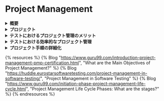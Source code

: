 # Project Management

<details>
<summary><strong>概要</strong></summary>

---

プロジェクトとは、顧客または利害関係者の要件を満たす製品・サービス・結果を作成, 達成するための取り組みを意味します。それにおける管理とは、リソースの計画・編成・制御を行うことであり、プロジェクトの範囲, 時間, 品質, コストを考慮しながら目標を達成することが目的です。

多くの場合においてプロジェクトとは複雑で多面的であるため、開発者は期限・予算を守るために、様々な計画・編成・監視手法を利用します。
結果を保証するために、プロジェクトは望ましい結果が期待されるように設計された特定のパラメータで開始する必要があります。

プロジェクト管理プロセスを組み込んだプロジェクトでは、基本的に一貫したプロジェクトライフサイクルに従う必要があり、そのために企業は有能なPMポジションに多額の投資を行いプロジェクトの監督を依頼します。

---

</details>

<details>
<summary><strong>プロジェクト</strong></summary>

---

プロジェクトの準備の際には、↓観点を検討することで全体の理解につながります。
・統合
・費用
・人事
・利害関係者の管理
・範囲
・品質
・コミュニケーション
・時間
・調達
・危機管理

プロジェクト管理での焦点は↓のようなものが挙げられます。
・組織でどのように運用していくか
・時間経過でどのように変化するか
・管理に必要なスキルは何か
・開発, 実施手順は明確化されているか
・効率的なやり取りのガイドラインはあるか
・見積もり期限は妥当か
・最適化されたリソースが割り当てられているか
・クライアントの特殊なニーズと要件を満たすか

プロジェクト管理に利用できる手法
・Prince2
・Agile
・Six Sigma
・Scrum
・Kanban
・Lean
・Waterfall

プロジェクトの進捗を測定するために利用できるツール
・ガントチャート
・PERTチャート
・etc...

---

</details>

<details>
<summary><strong>テストにおけるプロジェクト管理のメリット</strong></summary>

---

各要素において以下のようなメリットを受けることが可能である。

時間管理:
プロジェクトの作業分解構造 (WBS) を作成することでアクティビティ全体の作業管理が容易になる。
プロジェクトのタイムラインを定義できます。

範囲管理:
プロジェクト管理を通じて、基本的に、利害関係者によって承認されるテストの範囲を定義することでテスト範囲内のあいまいな要素が排除されます。 これはプロジェクトの利害関係者の間で混乱が生じることはありません。

品質管理:
テストの開始時に提示された受け入れ基準は、ソフトウェア製品の品質を管理するのに役立ちます。

コスト管理:
前述の通りWBSを作成するため、プロジェクトのコストを追跡し逸脱時に必要な変更が可能です。

コミュニケーション管理:
考え抜かれたコミュニケーションプロセスは、利害関係者間のコミュニケーション管理に役立ちます。

チーム管理:
プロジェクト管理ツールは、リソースの適切な管理やメンバーのパフォーマンス追跡利用可能で、それによりチームを適切にチームを最大限に活用するのに役立ちます。

焦点を絞ったアプローチ:
特定のツールを利用してテストプロセスを支援できます。テストケース管理ツールなら、チームが完了したテストを追跡しながら、テスト項目の目標に向けた集中的なアプローチを維持するのに役立ちます。

---

</details>

<details>
<summary><strong>テストにおける効率的なプロジェクト管理</strong></summary>

---

ソフトウェアテストにも開始日と終了日が決まっていることから、これもまたプロジェクトと捉えることができます。よってプロジェクト管理の原則とツールを使用して効果的に管理することも可能です。
テストにおけるプロジェクトの手順としては↓のような形になります。

1. ソフトウェアがテストチームに提供されプロジェクトが開始する
2. テストチームはソフトウェアのビジネス要件を確認して分析する
　・従わなければならない手順とプロセスを特定する
　・ソフトウェアテストの際、参照として利用できる履歴データを収集する
3. プロジェクトを理解したらプロジェクトの予備要件と関連するリスクを定義する
4. テストプロジェクトの測定可能な目標を定義し関係者に伝えます 
　( ※利害関係者には、経営陣とソフトウェア開発チームが含まれる場合があります )

---
</details>

<details>
<summary><strong>プロジェクト手順の詳細化</strong></summary>

---

1. テスト範囲の定義:
プロジェクトの範囲が明確に定義され承認されることで、チーム間で誤解が生じず範囲が頻繁に変更されることがなくなる。

2. テスト戦略の定義:
定義したスコープに基づいてテスト戦略を定義する。
テスト戦略は、ソフトウェアテストの目的を達成するために採用する予定のアプローチを示す高レベルのドキュメントを指します。このドキュメントは、「テストの範囲」「アプローチ」「必要なテストツール」「テストチームの役割と責任」「追跡とレポート」で構成される。

3. 最終要件:
適切なテストを行うには、ソフトウェア テストに使用するツールと手法を特定する必要があります。 これらのツールには、自動化ベースの CLI または GUI ベースのツール、またはテスト ケース管理ツールが含まれます。
作業分解構造の構築: 作業分解構造 (WBS) を作成することで、プロジェクトを最小レベルで管理できます。 これは、テスト プロジェクトをアクティビティと呼ばれる小さな成果物単位に分割することによって行われます。

4. テスト工数の見積もりとチームの定義:
WBS が作成されたら、WBS の各アクティビティを完了するために必要な工数の見積もりに進む必要があります。
テスト スケジュールを作成します。
前のステップの後、テスト スケジュールを定義して関係者に伝え、承認を得ることができます。

5. テスト指標の定義:
明確な指標を定義する必要があり、これらの指標に基づいて、ソフトウェアの品質を定義できます。

6. テスト計画の定義
ソフトウェア テスト計画を承認します。
最後に、ソフトウェア テスト計画を定義し、利害関係者に承認してもらう必要があります。 このドキュメントでは、次の基本的な質問に対する回答をカバーする必要があります。
何をテストしますか？
誰がテストしますか？
いつテストする？
テスト方法は？

---
</details>

{% resources %}
  {% Blog "https://www.guru99.com/introduction-project-management-pmp-certification.html", "What are the Main Objectives of Project Management?" %}
  {% Blog "https://huddle.eurostarsoftwaretesting.com/project-management-in-software-testing/", "Project Management in Software Testing" %}
  {% Blog "https://www.guru99.com/initiation-phase-project-management-life-cycle.html", "Project Management Life Cycle Phases: What are the stages?" %}
{% endresources %}